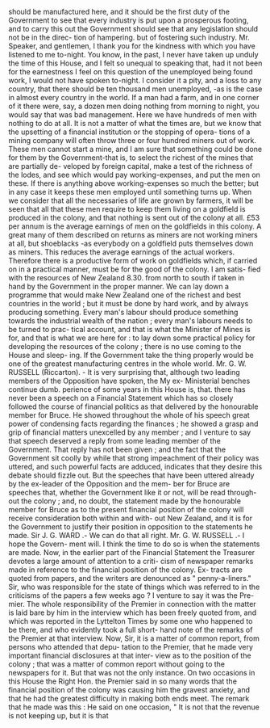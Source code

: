 should be manufactured here, and it should be the first duty of the Government to see that every industry is put upon a prosperous footing, and to carry this out the Government should see that any legislation should not be in the direc- tion of hampering. but of fostering such industry. Mr. Speaker, and gentlemen, I thank you for the kindness with which you have listened to me to-night. You know, in the past, I never have taken up unduly the time of this House, and I felt so unequal to speaking that, had it not been for the earnestness I feel on this question of the unemployed being found work, I would not have spoken to-night. I consider it a pity, and a loss to any country, that there should be ten thousand men unemployed, -as is the case in almost every country in the world. If a man had a farm, and in one corner of it there were, say, a dozen men doing nothing from morning to night, you would say that was bad management. Here we have hundreds of men with nothing to do at all. It is not a matter of what the times are, but we know that the upsetting of a financial institution or the stopping of opera- tions of a mining company will often throw three or four hundred miners out of work. These men cannot start a mine, and I am sure that something could be done for them by the Government-that is, to select the richest of the mines that are partially de- veloped by foreign capital, make a test of the richness of the lodes, and see which would pay working-expenses, and put the men on these. If there is anything above working-expenses so much the better; but in any case it keeps these men employed until something turns up. When we consider that all the necessaries of life are grown by farmers, it will be seen that all that these men require to keep them living on a goldfield is produced in the colony, and that nothing is sent out of the colony at all. £53 per annum is the average earnings of men on the goldfields in this colony. A great many of them described on returns as miners are not working miners at all, but shoeblacks -as everybody on a goldfield puts themselves down as miners. This reduces the average earnings of the actual workers. Therefore there is a productive form of work on goldfields which, if carried on in a practical manner, must be for the good of the colony. I am satis- fied with the resources of New Zealand 8.30. from north to south if taken in hand by the Government in the proper manner. We can lay down a programme that would make New Zealand one of the richest and best countries in the world ; but it must be done by hard work, and by always producing something. Every man's labour should produce something towards the industrial wealth of the nation ; every man's labours needs to be turned to prac- tical account, and that is what the Minister of Mines is for, and that is what we are here for : to lay down some practical policy for developing the resources of the colony ; there is no use coming to the House and sleep- ing. If the Government take the thing properly would be one of the greatest manufacturing centres in the whole world. Mr. G. W. RUSSELL (Riccarton). - It is very surprising that, although two leading members of the Opposition have spoken, the My ex- Ministerial benches continue dumb. perience of some years in this House is, that. there has never been a speech on a Financial Statement which has so closely followed the course of financial politics as that delivered by the honourable member for Bruce. He showed throughout the whole of his speech great power of condensing facts regarding the finances ; he showed a grasp and grip of financial matters unexcelled by any member ; and I venture to say that speech deserved a reply from some leading member of the Government. That reply has not been given ; and the fact that the Government sit coolly by while that strong impeachment of their policy was uttered, and such powerful facts are adduced, indicates that they desire this debate should fizzle out. But the speeches that have been uttered already by the ex-leader of the Opposition and the mem- ber for Bruce are speeches that, whether the Government like it or not, will be read through- out the colony ; and, no doubt, the statement made by the honourable member for Bruce as to the present financial position of the colony will receive consideration both within and with- out New Zealand, and it is for the Government to justify their position in opposition to the statements he made. Sir J. G. WARD .- We can do that all right. Mr. G. W. RUSSELL .- I hope the Govern- ment will. I think the time to do so is when the statements are made. Now, in the earlier part of the Financial Statement the Treasurer devotes a large amount of attention to a criti- cism of newspaper remarks made in reference to the financial position of the colony. Ex- tracts are quoted from papers, and the writers are denounced as " penny-a-liners." Sir, who was responsible for the state of things which was referred to in the criticisms of the papers a few weeks ago ? I venture to say it was the Pre- mier. The whole responsibility of the Premier in connection with the matter is laid bare by him in the interview which has been freely quoted from, and which was reported in the Lyttelton Times by some one who happened to be there, and who evidently took a full short- hand note of the remarks of the Premier at that interview. Now, Sir, it is a matter of common report, from persons who attended that depu- tation to the Premier, that he made very important financial disclosures at that inter- view as to the position of the colony ; that was a matter of common report without going to the newspapers for it. But that was not the only instance. On two occasions in this House the Right Hon. the Premier said in so many words that the financial position of the colony was causing him the gravest anxiety, and that he had the greatest difficulty in making both ends meet. The remark that he made was this : He said on one occasion, " It is not that the revenue is not keeping up, but it is that 
